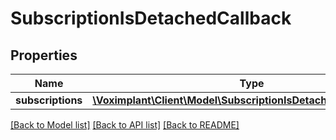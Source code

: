 # SubscriptionIsDetachedCallback

## Properties
Name | Type | Description | Notes
------------ | ------------- | ------------- | -------------
**subscriptions** | [**\Voximplant\Client\Model\SubscriptionIsDetachedCallbackItem[]**](SubscriptionIsDetachedCallbackItem.md) |  | [optional] 

[[Back to Model list]](../README.md#documentation-for-models) [[Back to API list]](../README.md#documentation-for-api-endpoints) [[Back to README]](../README.md)



